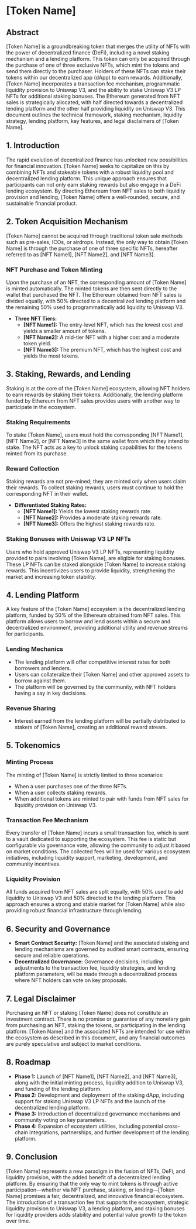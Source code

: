 # [Token Name] 

## Abstract

[Token Name] is a groundbreaking token that merges the utility of NFTs with the power of decentralized finance (DeFi), including a novel staking mechanism and a lending platform. This token can only be acquired through the purchase of one of three exclusive NFTs, which mint the tokens and send them directly to the purchaser. Holders of these NFTs can stake their tokens within our decentralized app (dApp) to earn rewards. Additionally, [Token Name] incorporates a transaction fee mechanism, programmatic liquidity provision to Uniswap V3, and the ability to stake Uniswap V3 LP NFTs for additional staking bonuses. The Ethereum generated from NFT sales is strategically allocated, with half directed towards a decentralized lending platform and the other half providing liquidity on Uniswap V3. This document outlines the technical framework, staking mechanism, liquidity strategy, lending platform, key features, and legal disclaimers of [Token Name].

## 1. Introduction

The rapid evolution of decentralized finance has unlocked new possibilities for financial innovation. [Token Name] seeks to capitalize on this by combining NFTs and stakeable tokens with a robust liquidity pool and decentralized lending platform. This unique approach ensures that participants can not only earn staking rewards but also engage in a DeFi lending ecosystem. By directing Ethereum from NFT sales to both liquidity provision and lending, [Token Name] offers a well-rounded, secure, and sustainable financial product.

## 2. Token Acquisition Mechanism

[Token Name] cannot be acquired through traditional token sale methods such as pre-sales, ICOs, or airdrops. Instead, the only way to obtain [Token Name] is through the purchase of one of three specific NFTs, hereafter referred to as [NFT Name1], [NFT Name2], and [NFT Name3].

### NFT Purchase and Token Minting

Upon the purchase of an NFT, the corresponding amount of [Token Name] is minted automatically. The minted tokens are then sent directly to the wallet that purchased the NFT. The Ethereum obtained from NFT sales is divided equally, with 50% directed to a decentralized lending platform and the remaining 50% used to programmatically add liquidity to Uniswap V3.

- **Three NFT Tiers:**
  - **[NFT Name1]:** The entry-level NFT, which has the lowest cost and yields a smaller amount of tokens.
  - **[NFT Name2]:** A mid-tier NFT with a higher cost and a moderate token yield.
  - **[NFT Name3]:** The premium NFT, which has the highest cost and yields the most tokens.

## 3. Staking, Rewards, and Lending

Staking is at the core of the [Token Name] ecosystem, allowing NFT holders to earn rewards by staking their tokens. Additionally, the lending platform funded by Ethereum from NFT sales provides users with another way to participate in the ecosystem.

### Staking Requirements

To stake [Token Name], users must hold the corresponding [NFT Name1], [NFT Name2], or [NFT Name3] in the same wallet from which they intend to stake. The NFT acts as a key to unlock staking capabilities for the tokens minted from its purchase.

### Reward Collection

Staking rewards are not pre-mined; they are minted only when users claim their rewards. To collect staking rewards, users must continue to hold the corresponding NFT in their wallet.

- **Differentiated Staking Rates:**
  - **[NFT Name1]:** Yields the lowest staking rewards rate.
  - **[NFT Name2]:** Provides a moderate staking rewards rate.
  - **[NFT Name3]:** Offers the highest staking rewards rate.

### Staking Bonuses with Uniswap V3 LP NFTs

Users who hold approved Uniswap V3 LP NFTs, representing liquidity provided to pairs involving [Token Name], are eligible for staking bonuses. These LP NFTs can be staked alongside [Token Name] to increase staking rewards. This incentivizes users to provide liquidity, strengthening the market and increasing token stability.

## 4. Lending Platform

A key feature of the [Token Name] ecosystem is the decentralized lending platform, funded by 50% of the Ethereum obtained from NFT sales. This platform allows users to borrow and lend assets within a secure and decentralized environment, providing additional utility and revenue streams for participants.

### Lending Mechanics

- The lending platform will offer competitive interest rates for both borrowers and lenders.
- Users can collateralize their [Token Name] and other approved assets to borrow against them.
- The platform will be governed by the community, with NFT holders having a say in key decisions.

### Revenue Sharing

- Interest earned from the lending platform will be partially distributed to stakers of [Token Name], creating an additional reward stream.

## 5. Tokenomics

### Minting Process

The minting of [Token Name] is strictly limited to three scenarios:

- When a user purchases one of the three NFTs.
- When a user collects staking rewards.
- When additional tokens are minted to pair with funds from NFT sales for liquidity provision on Uniswap V3.

### Transaction Fee Mechanism

Every transfer of [Token Name] incurs a small transaction fee, which is sent to a vault dedicated to supporting the ecosystem. This fee is static but configurable via governance vote, allowing the community to adjust it based on market conditions. The collected fees will be used for various ecosystem initiatives, including liquidity support, marketing, development, and community incentives.

### Liquidity Provision

All funds acquired from NFT sales are split equally, with 50% used to add liquidity to Uniswap V3 and 50% directed to the lending platform. This approach ensures a strong and stable market for [Token Name] while also providing robust financial infrastructure through lending.

## 6. Security and Governance

- **Smart Contract Security:** [Token Name] and the associated staking and lending mechanisms are governed by audited smart contracts, ensuring secure and reliable operations.
- **Decentralized Governance:** Governance decisions, including adjustments to the transaction fee, liquidity strategies, and lending platform parameters, will be made through a decentralized process where NFT holders can vote on key proposals.

## 7. Legal Disclaimer

Purchasing an NFT or staking [Token Name] does not constitute an investment contract. There is no promise or guarantee of any monetary gain from purchasing an NFT, staking the tokens, or participating in the lending platform. [Token Name] and the associated NFTs are intended for use within the ecosystem as described in this document, and any financial outcomes are purely speculative and subject to market conditions.

## 8. Roadmap

- **Phase 1:** Launch of [NFT Name1], [NFT Name2], and [NFT Name3], along with the initial minting process, liquidity addition to Uniswap V3, and funding of the lending platform.
- **Phase 2:** Development and deployment of the staking dApp, including support for staking Uniswap V3 LP NFTs and the launch of the decentralized lending platform.
- **Phase 3:** Introduction of decentralized governance mechanisms and community voting on key parameters.
- **Phase 4:** Expansion of ecosystem utilities, including potential cross-chain integrations, partnerships, and further development of the lending platform.

## 9. Conclusion

[Token Name] represents a new paradigm in the fusion of NFTs, DeFi, and liquidity provision, with the added benefit of a decentralized lending platform. By ensuring that the only way to mint tokens is through active participation—whether via NFT purchase, staking, or lending—[Token Name] promises a fair, decentralized, and innovative financial ecosystem. The introduction of a transaction fee that supports the ecosystem, strategic liquidity provision to Uniswap V3, a lending platform, and staking bonuses for liquidity providers adds stability and potential value growth to the token over time.
